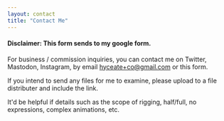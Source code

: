```yaml
---
layout: contact
title: "Contact Me"
---
```

#### Disclaimer: This form sends to my google form.

For business / commission inquiries, you can contact me on Twitter, Mastodon, Instagram, by email hyceate+co@gmail.com or this form.

If you intend to send any files for me to examine, please upload to a file distributer and include the link.

It'd be helpful if details such as the scope of rigging, half/full, no expressions, complex animations, etc.
